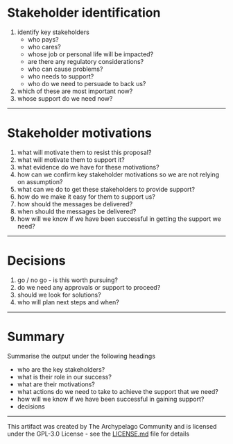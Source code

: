 # Stakeholder identification

1. identify key stakeholders
    - who pays​?
    - who cares?​
    - whose job or personal life will be impacted?
    - are there any regulatory considerations?
    - who can cause problems​?
    - who needs to support​?
    - who do we need to persuade to back us​?
2. which of these are most important now?
3. whose support do we need now?

---

# Stakeholder motivations

1. what will motivate them to resist this proposal?
2. what will motivate them to support it?
3. what evidence do we have for these motivations?
3. how can we confirm key stakeholder motivations so we are not relying on assumption?
4. what can we do to get these stakeholders to provide support?
5. how do we make it easy for them to support us?
5. how should the messages be delivered?
6. when should the messages be delivered?
7. how will we know if we have been successful in getting the support we need?

---

# Decisions

1. go / no go - is this worth pursuing?
1. do we need any approvals or support to proceed?
3. should we look for solutions?​
4. who will plan next steps and when​?

---

# Summary

Summarise the output under the following headings

- who are the key stakeholders?
- what is their role in our success?
- what are their motivations?
- what actions do we need to take to achieve the support that we need?
- how will we know if we have been successful in gaining support?
- decisions

---

This artifact was created by The Archypelago Community and is licensed under the GPL-3.0 License - see the [LICENSE.md](https://github.com/Open-Archypelago/Archypelago/blob/main/LICENSE) file for details
